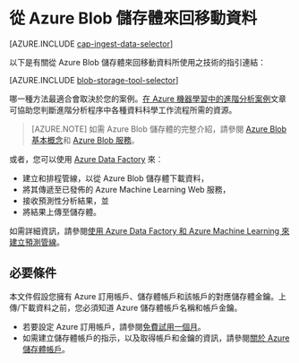 <properties
	pageTitle="從 Azure Blob 儲存體來回移動資料 | Microsoft Azure"
	description="從 Azure Blob 儲存體來回移動資料"
	services="machine-learning,storage"
	documentationCenter=""
	authors="bradsev"
	manager="jhubbard"
	editor="cgronlun" />

<tags
	ms.service="machine-learning"
	ms.workload="data-services"
	ms.tgt_pltfrm="na"
	ms.devlang="na"
	ms.topic="article"
	ms.date="09/14/2016"
	ms.author="bradsev;sachouks" />

# 從 Azure Blob 儲存體來回移動資料

[AZURE.INCLUDE [cap-ingest-data-selector](../../includes/cap-ingest-data-selector.md)]

以下是有關從 Azure Blob 儲存體來回移動資料所使用之技術的指引連結：

[AZURE.INCLUDE [blob-storage-tool-selector](../../includes/machine-learning-blob-storage-tool-selector.md)]
 
哪一種方法最適合會取決於您的案例。[在 Azure 機器學習中的進階分析案例](machine-learning-data-science-plan-sample-scenarios.md)文章可協助您判斷進階分析程序中各種資料科學工作流程所需的資源。

> [AZURE.NOTE] 如需 Azure Blob 儲存體的完整介紹，請參閱 [Azure Blob 基本概念](../storage/storage-dotnet-how-to-use-blobs.md)和 [Azure Blob 服務](https://msdn.microsoft.com/library/azure/dd179376.aspx)。

或者，您可以使用 [Azure Data Factory](https://azure.microsoft.com/services/data-factory/) 來︰

- 建立和排程管線，以從 Azure Blob 儲存體下載資料，
- 將其傳遞至已發佈的 Azure Machine Learning Web 服務，
- 接收預測性分析結果，並
- 將結果上傳至儲存體。

如需詳細資訊，請參閱[使用 Azure Data Factory 和 Azure Machine Learning 來建立預測管線](../data-factory/data-factory-azure-ml-batch-execution-activity.md)。

## 必要條件

本文件假設您擁有 Azure 訂用帳戶、儲存體帳戶和該帳戶的對應儲存體金鑰。上傳/下載資料之前，您必須知道 Azure 儲存體帳戶名稱和帳戶金鑰。

- 若要設定 Azure 訂用帳戶，請參閱[免費試用一個月](https://azure.microsoft.com/pricing/free-trial/)。
- 如需建立儲存體帳戶的指示，以及取得帳戶和金鑰的資訊，請參閱[關於 Azure 儲存體帳戶](../storage/storage-create-storage-account.md)。

<!---HONumber=AcomDC_0921_2016-->